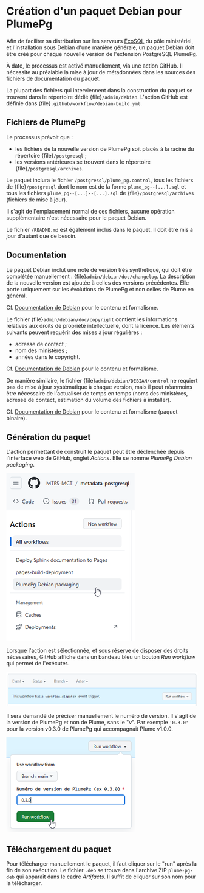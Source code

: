 # Création d'un paquet Debian pour PlumePg

Afin de faciliter sa distribution sur les serveurs [EcoSQL](https://spote.developpement-durable.gouv.fr/offre/ecosql-postgresql) du pôle ministériel, et l'installation sous Debian d'une manière générale, un paquet Debian doit être créé pour chaque nouvelle version de l'extension PostgreSQL PlumePg.

À date, le processus est activé manuellement, via une action GitHub. Il nécessite au préalable la mise à jour de métadonnées dans les sources des fichiers de documentation du paquet.

La plupart des fichiers qui interviennent dans la construction du paquet se trouvent dans le répertoire dédié {file}`/admin/debian`. L'action GitHub est définie dans {file}`.github/workflow/debian-build.yml`.

## Fichiers de PlumePg

Le processus prévoit que :
- les fichiers de la nouvelle version de PlumePg soit placés à la racine du répertoire {file}`/postgresql` ;
- les versions antérieures se trouvent dans le répertoire {file}`/postgresql/archives`.

Le paquet inclura le fichier `/postgresql/plume_pg.control`, tous les fichiers de {file}`/postgresql` dont le nom est de la forme `plume_pg--[...].sql` et tous les fichiers `plume_pg--[...]--[...].sql` de {file}`/postgresql/archives` (fichiers de mise à jour).

Il s'agit de l'emplacement normal de ces fichiers, aucune opération supplémentaire n'est nécessaire pour le paquet Debian.

Le fichier `/README.md` est également inclus dans le paquet. Il doit être mis à jour d'autant que de besoin.

## Documentation

Le paquet Debian inclut une note de version très synthétique, qui doit être complétée manuellement : {file}`admin/debian/doc/changelog`. La description de la nouvelle version est ajoutée à celles des versions précédentes. Elle porte uniquement sur les évolutions de PlumePg et non celles de Plume en général.

Cf. [Documentation de Debian](https://www.debian.org/doc/debian-policy/ch-source.html#s-dpkgchangelog) pour le contenu et formalisme.

Le fichier {file}`admin/debian/doc/copyright` contient les informations relatives aux droits de propriété intellectuelle, dont la licence. Les éléments suivants peuvent requérir des mises à jour régulières :
* adresse de contact ;
* nom des ministères ;
* années dans le copyright.

Cf. [Documentation de Debian](https://www.debian.org/doc/packaging-manuals/copyright-format/1.0/) pour le contenu et formalisme.

De manière similaire, le fichier {file}`admin/debian/DEBIAN/control` ne requiert pas de mise à jour systématique à chaque version, mais il peut néanmoins être nécessaire de l'actualiser de temps en temps (noms des ministères, adresse de contact, estimation du volume des fichiers à installer).

Cf. [Documentation de Debian](https://www.debian.org/doc/debian-policy/ch-controlfields) pour le contenu et formalisme (paquet binaire).

## Génération du paquet

L'action permettant de construit le paquet peut être déclenchée depuis l'interface web de GitHub, onglet *Actions*. Elle se nomme *PlumePg Debian packaging*.

![Select action](./img/debian_packaging_select_action.png)

Lorsque l'action est sélectionnée, et sous réserve de disposer des droits nécessaires, GitHub affiche dans un bandeau bleu un bouton *Run workflow* qui permet de l'exécuter.

![Run workflow](./img/debian_packaging_workflow_dispatch.png)

Il sera demandé de préciser manuellement le numéro de version. Il s'agit de la version de PlumePg et non de Plume, sans le "v". Par exemple `'0.3.0'` pour la version v0.3.0 de PlumePg qui accompagnait Plume v1.0.0.

![Workflow parameter](./img/debian_packaging_run_parameter.png)

## Téléchargement du paquet

Pour télécharger manuellement le paquet, il faut cliquer sur le "run" après la fin de son exécution. Le fichier `.deb` se trouve dans l'archive ZIP `plume-pg-deb` qui apparaît dans le cadre *Artifacts*. Il suffit de cliquer sur son nom pour la télécharger.
